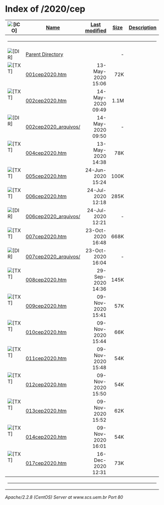  <body>
<h1>Index of /2020/cep</h1>
<table><tr><th><img src="/icons/blank.gif" alt="[ICO]"></th><th><a href="?C=N;O=D">Name</a></th><th><a href="?C=M;O=A">Last modified</a></th><th><a href="?C=S;O=A">Size</a></th><th><a href="?C=D;O=A">Description</a></th></tr><tr><th colspan="5"><hr></th></tr>
<tr><td valign="top"><img src="/icons/back.gif" alt="[DIR]"></td><td><a href="/2020/">Parent Directory</a></td><td>&nbsp;</td><td align="right">  - </td></tr>
<tr><td valign="top"><img src="/icons/text.gif" alt="[TXT]"></td><td><a href="001cep2020.htm">001cep2020.htm</a></td><td align="right">13-May-2020 15:06  </td><td align="right"> 72K</td></tr>
<tr><td valign="top"><img src="/icons/text.gif" alt="[TXT]"></td><td><a href="002cep2020.htm">002cep2020.htm</a></td><td align="right">14-May-2020 09:49  </td><td align="right">1.1M</td></tr>
<tr><td valign="top"><img src="/icons/folder.gif" alt="[DIR]"></td><td><a href="002cep2020_arquivos/">002cep2020_arquivos/</a></td><td align="right">14-May-2020 09:50  </td><td align="right">  - </td></tr>
<tr><td valign="top"><img src="/icons/text.gif" alt="[TXT]"></td><td><a href="004cep2020.htm">004cep2020.htm</a></td><td align="right">13-May-2020 14:38  </td><td align="right"> 78K</td></tr>
<tr><td valign="top"><img src="/icons/text.gif" alt="[TXT]"></td><td><a href="005cep2020.htm">005cep2020.htm</a></td><td align="right">24-Jun-2020 15:24  </td><td align="right">100K</td></tr>
<tr><td valign="top"><img src="/icons/text.gif" alt="[TXT]"></td><td><a href="006cep2020.htm">006cep2020.htm</a></td><td align="right">24-Jul-2020 12:18  </td><td align="right">285K</td></tr>
<tr><td valign="top"><img src="/icons/folder.gif" alt="[DIR]"></td><td><a href="006cep2020_arquivos/">006cep2020_arquivos/</a></td><td align="right">24-Jul-2020 12:21  </td><td align="right">  - </td></tr>
<tr><td valign="top"><img src="/icons/text.gif" alt="[TXT]"></td><td><a href="007cep2020.htm">007cep2020.htm</a></td><td align="right">23-Oct-2020 16:48  </td><td align="right">668K</td></tr>
<tr><td valign="top"><img src="/icons/folder.gif" alt="[DIR]"></td><td><a href="007cep2020_arquivos/">007cep2020_arquivos/</a></td><td align="right">23-Oct-2020 16:04  </td><td align="right">  - </td></tr>
<tr><td valign="top"><img src="/icons/text.gif" alt="[TXT]"></td><td><a href="008cep2020.htm">008cep2020.htm</a></td><td align="right">29-Sep-2020 14:36  </td><td align="right">145K</td></tr>
<tr><td valign="top"><img src="/icons/text.gif" alt="[TXT]"></td><td><a href="009cep2020.htm">009cep2020.htm</a></td><td align="right">09-Nov-2020 15:41  </td><td align="right"> 57K</td></tr>
<tr><td valign="top"><img src="/icons/text.gif" alt="[TXT]"></td><td><a href="010cep2020.htm">010cep2020.htm</a></td><td align="right">09-Nov-2020 15:44  </td><td align="right"> 66K</td></tr>
<tr><td valign="top"><img src="/icons/text.gif" alt="[TXT]"></td><td><a href="011cep2020.htm">011cep2020.htm</a></td><td align="right">09-Nov-2020 15:48  </td><td align="right"> 54K</td></tr>
<tr><td valign="top"><img src="/icons/text.gif" alt="[TXT]"></td><td><a href="012cep2020.htm">012cep2020.htm</a></td><td align="right">09-Nov-2020 15:50  </td><td align="right"> 54K</td></tr>
<tr><td valign="top"><img src="/icons/text.gif" alt="[TXT]"></td><td><a href="013cep2020.htm">013cep2020.htm</a></td><td align="right">09-Nov-2020 15:52  </td><td align="right"> 62K</td></tr>
<tr><td valign="top"><img src="/icons/text.gif" alt="[TXT]"></td><td><a href="014cep2020.htm">014cep2020.htm</a></td><td align="right">09-Nov-2020 16:01  </td><td align="right"> 54K</td></tr>
<tr><td valign="top"><img src="/icons/text.gif" alt="[TXT]"></td><td><a href="017cep2020.htm">017cep2020.htm</a></td><td align="right">16-Dec-2020 12:31  </td><td align="right"> 73K</td></tr>
<tr><th colspan="5"><hr></th></tr>
</table>
<address>Apache/2.2.8 (CentOS) Server at www.scs.uem.br Port 80</address>
</body></html>
